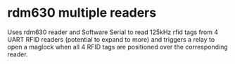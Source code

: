 # rdm630 multiple readers


Uses rdm630 reader and Software Serial to read 125kHz rfid tags from 4 UART RFID readers (potential to expand to more) and triggers a relay to open a maglock when all 4 RFID tags are positioned over the corresponding reader.

